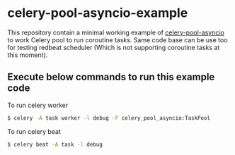 # celery-pool-asyncio-example
This repository contain a minimal working example of [celery-pool-asyncio](https://github.com/kai3341/celery-pool-asyncio) to work Celery pool to run coroutine tasks. Same code base can be use too for testing redbeat scheduler (Which is not supporting coroutine tasks at this moment).


## Execute below commands to run this example code
To run celery worker
```sh
$ celery -A task worker -l debug -P celery_pool_asyncio:TaskPool
```

To run celery beat
```sh
$ celery beat -A task -l debug
```
